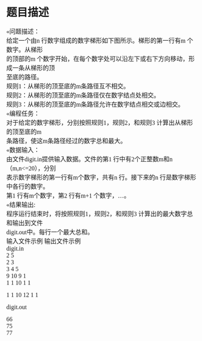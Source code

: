 # 题目描述


<p>
<span style="font-family:&#39;Microsoft YaHei&#39;;font-size:16px;">«问题描述：</span><br/>
<span style="font-family:&#39;Microsoft YaHei&#39;;font-size:16px;">给定一个由n 行数字组成的数字梯形如下图所示。梯形的第一行有m 个数字。从梯形</span><br/>
<span style="font-family:&#39;Microsoft YaHei&#39;;font-size:16px;">的顶部的m 个数字开始，在每个数字处可以沿左下或右下方向移动，形成一条从梯形的顶</span><br/>
<span style="font-family:&#39;Microsoft YaHei&#39;;font-size:16px;">至底的路径。</span><br/>
<span style="font-family:&#39;Microsoft YaHei&#39;;font-size:16px;">规则1：从梯形的顶至底的m条路径互不相交。</span><br/>
<span style="font-family:&#39;Microsoft YaHei&#39;;font-size:16px;">规则2：从梯形的顶至底的m条路径仅在数字结点处相交。</span><br/>
<span style="font-family:&#39;Microsoft YaHei&#39;;font-size:16px;">规则3：从梯形的顶至底的m条路径允许在数字结点相交或边相交。</span><br/>
<span><img alt="" src="/cogs/images/upload/image/20120405/20120405172117_38925.png"/><span style="font-family:&#39;Microsoft YaHei&#39;;font-size:16px;"></span><br/>
</span><span style="font-family:&#39;Microsoft YaHei&#39;;font-size:16px;">«编程任务：</span><br/>
<span style="font-family:&#39;Microsoft YaHei&#39;;font-size:16px;">对于给定的数字梯形，分别按照规则1，规则2，和规则3 计算出从梯形的顶至底的m</span><br/>
<span style="font-family:&#39;Microsoft YaHei&#39;;font-size:16px;">条路径，使这m条路径经过的数字总和最大。</span><br/>
<span style="font-family:&#39;Microsoft YaHei&#39;;font-size:16px;">«数据输入：</span><br/>
<span style="font-family:&#39;Microsoft YaHei&#39;;font-size:16px;">由文件<span>digit.in</span>提供输入数据。文件的第1 行中有2个正整数m和n（m,n&lt;=20），分别</span><br/>
<span style="font-family:&#39;Microsoft YaHei&#39;;font-size:16px;">表示数字梯形的第一行有m个数字，共有n 行。接下来的n 行是数字梯形中各行的数字。</span><br/>
<span style="font-family:&#39;Microsoft YaHei&#39;;font-size:16px;">第1 行有m个数字，第2 行有m+1 个数字，…。</span><br/>
<span style="font-family:&#39;Microsoft YaHei&#39;;font-size:16px;">«结果输出:</span><br/>
<span style="font-family:&#39;Microsoft YaHei&#39;;font-size:16px;">程序运行结束时，将按照规则1，规则2，和规则3 计算出的最大数字总和输出到文件</span><br/>
<span style="font-family:&#39;Microsoft YaHei&#39;;font-size:16px;"><span>digit.out</span>中。每行一个最大总和。</span><br/>
<span style="font-family:&#39;Microsoft YaHei&#39;;font-size:16px;">输入文件示例 输出文件示例</span><br/>
<span style="font-family:&#39;Microsoft YaHei&#39;;font-size:16px;"><span>digit.in</span></span><br/>
<span style="font-family:&#39;Microsoft YaHei&#39;;font-size:16px;">2 5</span><br/>
<span style="font-family:&#39;Microsoft YaHei&#39;;font-size:16px;">2 3</span><br/>
<span style="font-family:&#39;Microsoft YaHei&#39;;font-size:16px;">3 4 5</span><br/>
<span style="font-family:&#39;Microsoft YaHei&#39;;font-size:16px;">9 10 9 1</span><br/>
<span style="font-family:&#39;Microsoft YaHei&#39;;font-size:16px;">1 1 10 1 1</span> 
</p>
<p>
<span style="font-family:&#39;Microsoft YaHei&#39;;font-size:16px;"></span><span style="font-family:&#39;Microsoft YaHei&#39;;font-size:16px;">1 1 10 12 1 1</span> 
</p>
<p>
<span style="font-family:&#39;Microsoft YaHei&#39;;font-size:16px;"><span>digit.out</span><br/>
</span> 
</p>
<span style="font-family:&#39;Microsoft YaHei&#39;;font-size:16px;">66</span><br/>
<span style="font-family:&#39;Microsoft YaHei&#39;;font-size:16px;">75</span><br/>
<span style="font-family:&#39;Microsoft YaHei&#39;;font-size:16px;">77</span><br/>
